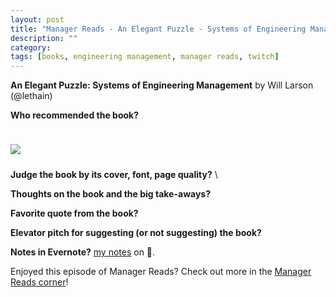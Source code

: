```yaml
---
layout: post
title: "Manager Reads - An Elegant Puzzle - Systems of Engineering Management"
description: ""
category: 
tags: [books, engineering management, manager reads, twitch]
---
```


**An Elegant Puzzle: Systems of Engineering Management** by Will Larson (@lethain)

**Who recommended the book?** 

<div>
    <img class="rounded-corners" style="max-width: 350px; border: 1px; margin-top: 24px;" src="{{ site.images2019 }}/06-04/puzzle.jpg"/>
    <p class="caption-text" style="line-height: 1.5em; margin-bottom: 24px;"><strong></strong></p>
</div>

**Judge the book by its cover, font, page quality?** \

**Thoughts on the book and the big take-aways?** 

**Favorite quote from the book?** 

**Elevator pitch for suggesting (or not suggesting) the book?** 

**Notes in Evernote?** [my notes][1] on 🐘.

Enjoyed this episode of Manager Reads? Check out more in the [Manager Reads corner][2]!

[1]: https://www.evernote.com/l/AOROndfRQ2tFVI9sGDQnMI65cxCEvIVkLKA
[2]: {{site.base_url}}/archive/#manager+reads
